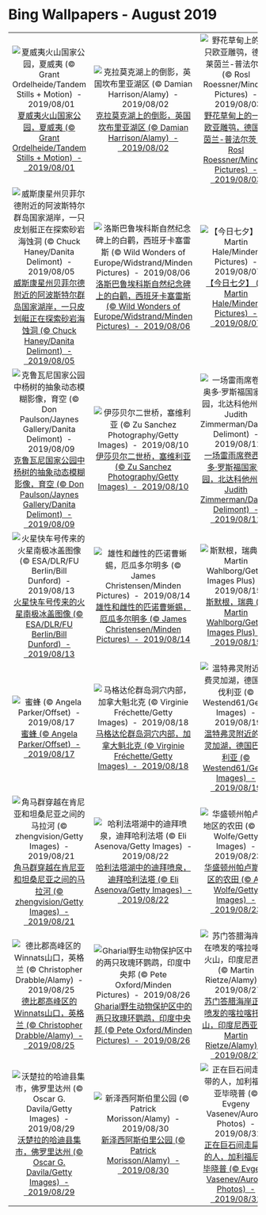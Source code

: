 # Bing Wallpapers - August 2019

| | | | |
|:-------------------------:|:-------------------------:|:-------------------------:|:-------------------------:|
| ![夏威夷火山国家公园，夏威夷 (© Grant Ordelheide/Tandem Stills + Motion)  -  2019/08/01](https://cn.bing.com/th?id=OHR.LavaFlows_ZH-CN4235925500_UHD.jpg&w=480)[夏威夷火山国家公园，夏威夷 (© Grant Ordelheide/Tandem Stills + Motion)  -  2019/08/01](https://cn.bing.com/th?id=OHR.LavaFlows_ZH-CN4235925500_UHD.jpg) | ![克拉莫克湖上的倒影，英国坎布里亚湖区 (© Damian Harrison/Alamy)  -  2019/08/02](https://cn.bing.com/th?id=OHR.CrummockWater_ZH-CN9317792500_UHD.jpg&w=480)[克拉莫克湖上的倒影，英国坎布里亚湖区 (© Damian Harrison/Alamy)  -  2019/08/02](https://cn.bing.com/th?id=OHR.CrummockWater_ZH-CN9317792500_UHD.jpg) | ![野花草甸上的一只欧亚雕鸮，德国莱茵兰-普法尔茨 (© Rosl Roessner/Minden Pictures)  -  2019/08/03](https://cn.bing.com/th?id=OHR.UhuRLP_ZH-CN5421658032_UHD.jpg&w=480)[野花草甸上的一只欧亚雕鸮，德国莱茵兰-普法尔茨 (© Rosl Roessner/Minden Pictures)  -  2019/08/03](https://cn.bing.com/th?id=OHR.UhuRLP_ZH-CN5421658032_UHD.jpg) | ![瓦勒玛丽附近草原国家公园中的草原狐幼崽，加拿大萨斯喀彻温省 (© John E Marriott/age fotostock)  -  2019/08/04](https://cn.bing.com/th?id=OHR.SwiftFox_ZH-CN9413097062_UHD.jpg&w=480)[瓦勒玛丽附近草原国家公园中的草原狐幼崽，加拿大萨斯喀彻温省 (© John E Marriott/age fotostock)  -  2019/08/04](https://cn.bing.com/th?id=OHR.SwiftFox_ZH-CN9413097062_UHD.jpg) |
| ![威斯康星州贝菲尔德附近的阿波斯特尔群岛国家湖岸，一只皮划艇正在探索砂岩海蚀洞 (© Chuck Haney/Danita Delimont)  -  2019/08/05](https://cn.bing.com/th?id=OHR.ApostleIslands_ZH-CN9543695883_UHD.jpg&w=480)[威斯康星州贝菲尔德附近的阿波斯特尔群岛国家湖岸，一只皮划艇正在探索砂岩海蚀洞 (© Chuck Haney/Danita Delimont)  -  2019/08/05](https://cn.bing.com/th?id=OHR.ApostleIslands_ZH-CN9543695883_UHD.jpg) | ![洛斯巴鲁埃科斯自然纪念碑上的白鹳，西班牙卡塞雷斯 (© Wild Wonders of Europe/Widstrand/Minden Pictures)  -  2019/08/06](https://cn.bing.com/th?id=OHR.WhiteStorksNest_ZH-CN9809680903_UHD.jpg&w=480)[洛斯巴鲁埃科斯自然纪念碑上的白鹳，西班牙卡塞雷斯 (© Wild Wonders of Europe/Widstrand/Minden Pictures)  -  2019/08/06](https://cn.bing.com/th?id=OHR.WhiteStorksNest_ZH-CN9809680903_UHD.jpg) | ![【今日七夕】 (© Martin Hale/Minden Pictures)  -  2019/08/07](https://cn.bing.com/th?id=OHR.qixi_ZH-CN3534017617_UHD.jpg&w=480)[【今日七夕】 (© Martin Hale/Minden Pictures)  -  2019/08/07](https://cn.bing.com/th?id=OHR.qixi_ZH-CN3534017617_UHD.jpg) | ![利尼扬蒂野生动物保护区中的一只雄性豹子，博茨瓦纳 (© Karine Aigner/Tandem Stills + Motion)  -  2019/08/08](https://cn.bing.com/th?id=OHR.LinyantiLeopard_ZH-CN9934758728_UHD.jpg&w=480)[利尼扬蒂野生动物保护区中的一只雄性豹子，博茨瓦纳 (© Karine Aigner/Tandem Stills + Motion)  -  2019/08/08](https://cn.bing.com/th?id=OHR.LinyantiLeopard_ZH-CN9934758728_UHD.jpg) |
| ![克鲁瓦尼国家公园中杨树的抽象动态模糊影像，育空 (© Don Paulson/Jaynes Gallery/Danita Delimont)  -  2019/08/09](https://cn.bing.com/th?id=OHR.KluaneAspen_ZH-CN0028056280_UHD.jpg&w=480)[克鲁瓦尼国家公园中杨树的抽象动态模糊影像，育空 (© Don Paulson/Jaynes Gallery/Danita Delimont)  -  2019/08/09](https://cn.bing.com/th?id=OHR.KluaneAspen_ZH-CN0028056280_UHD.jpg) | ![伊莎贝尔二世桥，塞维利亚 (© Zu Sanchez Photography/Getty Images)  -  2019/08/10](https://cn.bing.com/th?id=OHR.TrianaBridge_ZH-CN0107319931_UHD.jpg&w=480)[伊莎贝尔二世桥，塞维利亚 (© Zu Sanchez Photography/Getty Images)  -  2019/08/10](https://cn.bing.com/th?id=OHR.TrianaBridge_ZH-CN0107319931_UHD.jpg) | ![一场雷雨席卷西奥多·罗斯福国家公园，北达科他州 (© Judith Zimmerman/Danita Delimont)  -  2019/08/11](https://cn.bing.com/th?id=OHR.TRNPThunderstorm_ZH-CN0178957327_UHD.jpg&w=480)[一场雷雨席卷西奥多·罗斯福国家公园，北达科他州 (© Judith Zimmerman/Danita Delimont)  -  2019/08/11](https://cn.bing.com/th?id=OHR.TRNPThunderstorm_ZH-CN0178957327_UHD.jpg) | ![安博塞利国家公园的大象，肯尼亚 (© Adam Bannister/Offset)  -  2019/08/12](https://cn.bing.com/th?id=OHR.AmboseliHerd_ZH-CN0249135007_UHD.jpg&w=480)[安博塞利国家公园的大象，肯尼亚 (© Adam Bannister/Offset)  -  2019/08/12](https://cn.bing.com/th?id=OHR.AmboseliHerd_ZH-CN0249135007_UHD.jpg) |
| ![火星快车号传来的火星南极冰盖图像 (© ESA/DLR/FU Berlin/Bill Dunford)  -  2019/08/13](https://cn.bing.com/th?id=OHR.MartianSouthPole_ZH-CN0324422893_UHD.jpg&w=480)[火星快车号传来的火星南极冰盖图像 (© ESA/DLR/FU Berlin/Bill Dunford)  -  2019/08/13](https://cn.bing.com/th?id=OHR.MartianSouthPole_ZH-CN0324422893_UHD.jpg) | ![雄性和雌性的匹诺曹蜥蜴，厄瓜多尔明多 (© James Christensen/Minden Pictures)  -  2019/08/14](https://cn.bing.com/th?id=OHR.HornedAnole_ZH-CN0388959247_UHD.jpg&w=480)[雄性和雌性的匹诺曹蜥蜴，厄瓜多尔明多 (© James Christensen/Minden Pictures)  -  2019/08/14](https://cn.bing.com/th?id=OHR.HornedAnole_ZH-CN0388959247_UHD.jpg) | ![斯默根，瑞典 (© Martin Wahlborg/Getty Images Plus)  -  2019/08/15](https://cn.bing.com/th?id=OHR.SmogenSweden_ZH-CN0457682922_UHD.jpg&w=480)[斯默根，瑞典 (© Martin Wahlborg/Getty Images Plus)  -  2019/08/15](https://cn.bing.com/th?id=OHR.SmogenSweden_ZH-CN0457682922_UHD.jpg) | ![从午夜穹顶看育空河，加拿大育空道森市 (© Robert Postma/Getty Images)  -  2019/08/16](https://cn.bing.com/th?id=OHR.GoldRushYukon_ZH-CN6132080652_UHD.jpg&w=480)[从午夜穹顶看育空河，加拿大育空道森市 (© Robert Postma/Getty Images)  -  2019/08/16](https://cn.bing.com/th?id=OHR.GoldRushYukon_ZH-CN6132080652_UHD.jpg) |
| ![蜜蜂 (© Angela Parker/Offset)  -  2019/08/17](https://cn.bing.com/th?id=OHR.DrinkingNectar_ZH-CN6196689688_UHD.jpg&w=480)[蜜蜂 (© Angela Parker/Offset)  -  2019/08/17](https://cn.bing.com/th?id=OHR.DrinkingNectar_ZH-CN6196689688_UHD.jpg) | ![马格达伦群岛洞穴内部，加拿大魁北克 (© Virginie Fréchette/Getty Images)  -  2019/08/18](https://cn.bing.com/th?id=OHR.MagdalenCave_ZH-CN6279630125_UHD.jpg&w=480)[马格达伦群岛洞穴内部，加拿大魁北克 (© Virginie Fréchette/Getty Images)  -  2019/08/18](https://cn.bing.com/th?id=OHR.MagdalenCave_ZH-CN6279630125_UHD.jpg) | ![温特弗灵附近的费灵加湖，德国巴伐利亚 (© Westend61/Getty Images)  -  2019/08/19](https://cn.bing.com/th?id=OHR.Feringasee_ZH-CN6335425001_UHD.jpg&w=480)[温特弗灵附近的费灵加湖，德国巴伐利亚 (© Westend61/Getty Images)  -  2019/08/19](https://cn.bing.com/th?id=OHR.Feringasee_ZH-CN6335425001_UHD.jpg) | ![芬兰东部的Muje-Oulu湖 (© Topi Yl?-Mononen/plainpicture)  -  2019/08/20](https://cn.bing.com/th?id=OHR.FinlandCamping_ZH-CN6418764403_UHD.jpg&w=480)[芬兰东部的Muje-Oulu湖 (© Topi Yl?-Mononen/plainpicture)  -  2019/08/20](https://cn.bing.com/th?id=OHR.FinlandCamping_ZH-CN6418764403_UHD.jpg) |
| ![角马群穿越在肯尼亚和坦桑尼亚之间的马拉河 (© zhengvision/Getty Images)  -  2019/08/21](https://cn.bing.com/th?id=OHR.MaraRiverCrossing_ZH-CN6598585392_UHD.jpg&w=480)[角马群穿越在肯尼亚和坦桑尼亚之间的马拉河 (© zhengvision/Getty Images)  -  2019/08/21](https://cn.bing.com/th?id=OHR.MaraRiverCrossing_ZH-CN6598585392_UHD.jpg) | ![哈利法塔湖中的迪拜喷泉，迪拜哈利法塔 (© Eli Asenova/Getty Images)  -  2019/08/22](https://cn.bing.com/th?id=OHR.DubaiFountain_ZH-CN7944507087_UHD.jpg&w=480)[哈利法塔湖中的迪拜喷泉，迪拜哈利法塔 (© Eli Asenova/Getty Images)  -  2019/08/22](https://cn.bing.com/th?id=OHR.DubaiFountain_ZH-CN7944507087_UHD.jpg) | ![华盛顿州帕卢斯地区的农田 (© Art Wolfe/Getty Images)  -  2019/08/23](https://cn.bing.com/th?id=OHR.FarmlandLandscape_ZH-CN8021236701_UHD.jpg&w=480)[华盛顿州帕卢斯地区的农田 (© Art Wolfe/Getty Images)  -  2019/08/23](https://cn.bing.com/th?id=OHR.FarmlandLandscape_ZH-CN8021236701_UHD.jpg) | ![卡特迈国家公园里的棕熊，阿拉斯加州 (© imageBROKER/SuperStock)  -  2019/08/24](https://cn.bing.com/th?id=OHR.AugustBears_ZH-CN8159736622_UHD.jpg&w=480)[卡特迈国家公园里的棕熊，阿拉斯加州 (© imageBROKER/SuperStock)  -  2019/08/24](https://cn.bing.com/th?id=OHR.AugustBears_ZH-CN8159736622_UHD.jpg) |
| ![德比郡高峰区的Winnats山口，英格兰 (© Christopher Drabble/Alamy)  -  2019/08/25](https://cn.bing.com/th?id=OHR.WinnatsPass_ZH-CN8251326840_UHD.jpg&w=480)[德比郡高峰区的Winnats山口，英格兰 (© Christopher Drabble/Alamy)  -  2019/08/25](https://cn.bing.com/th?id=OHR.WinnatsPass_ZH-CN8251326840_UHD.jpg) | ![Gharial野生动物保护区中的两只玫瑰环鹦鹉，印度中央邦 (© Pete Oxford/Minden Pictures)  -  2019/08/26](https://cn.bing.com/th?id=OHR.ParrotsIndia_ZH-CN8386276023_UHD.jpg&w=480)[Gharial野生动物保护区中的两只玫瑰环鹦鹉，印度中央邦 (© Pete Oxford/Minden Pictures)  -  2019/08/26](https://cn.bing.com/th?id=OHR.ParrotsIndia_ZH-CN8386276023_UHD.jpg) | ![苏门答腊海岸正在喷发的喀拉喀托火山，印度尼西亚 (© Martin Rietze/Alamy)  -  2019/08/27](https://cn.bing.com/th?id=OHR.Krakatoa_ZH-CN8471800710_UHD.jpg&w=480)[苏门答腊海岸正在喷发的喀拉喀托火山，印度尼西亚 (© Martin Rietze/Alamy)  -  2019/08/27](https://cn.bing.com/th?id=OHR.Krakatoa_ZH-CN8471800710_UHD.jpg) | ![科尼西宫的花园，佛罗伦萨 (© Will Perrett/Alamy)  -  2019/08/28](https://cn.bing.com/th?id=OHR.CorsiniGardens_ZH-CN8547012221_UHD.jpg&w=480)[科尼西宫的花园，佛罗伦萨 (© Will Perrett/Alamy)  -  2019/08/28](https://cn.bing.com/th?id=OHR.CorsiniGardens_ZH-CN8547012221_UHD.jpg) |
| ![沃楚拉的哈迪县集市，佛罗里达州 (© Oscar G. Davila/Getty Images)  -  2019/08/29](https://cn.bing.com/th?id=OHR.HardeeCoFair_ZH-CN8647295545_UHD.jpg&w=480)[沃楚拉的哈迪县集市，佛罗里达州 (© Oscar G. Davila/Getty Images)  -  2019/08/29](https://cn.bing.com/th?id=OHR.HardeeCoFair_ZH-CN8647295545_UHD.jpg) | ![新泽西阿斯伯里公园 (© Patrick Morisson/Alamy)  -  2019/08/30](https://cn.bing.com/th?id=OHR.AsburyParkNJ_ZH-CN1353073841_UHD.jpg&w=480)[新泽西阿斯伯里公园 (© Patrick Morisson/Alamy)  -  2019/08/30](https://cn.bing.com/th?id=OHR.AsburyParkNJ_ZH-CN1353073841_UHD.jpg) | ![正在巨石间走扁带的人，加利福尼亚毕晓普 (© Evgeny Vasenev/Aurora Photos)  -  2019/08/31](https://cn.bing.com/th?id=OHR.Slackers_ZH-CN1408656264_UHD.jpg&w=480)[正在巨石间走扁带的人，加利福尼亚毕晓普 (© Evgeny Vasenev/Aurora Photos)  -  2019/08/31](https://cn.bing.com/th?id=OHR.Slackers_ZH-CN1408656264_UHD.jpg) |  |
